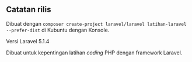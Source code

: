 ## Catatan rilis

Dibuat dengan `composer create-project laravel/laravel latihan-laravel --prefer-dist`
di Kubuntu dengan Konsole.

Versi Laravel 5.1.4

Dibuat untuk kepentingan latihan *coding* PHP dengan framework Laravel.
